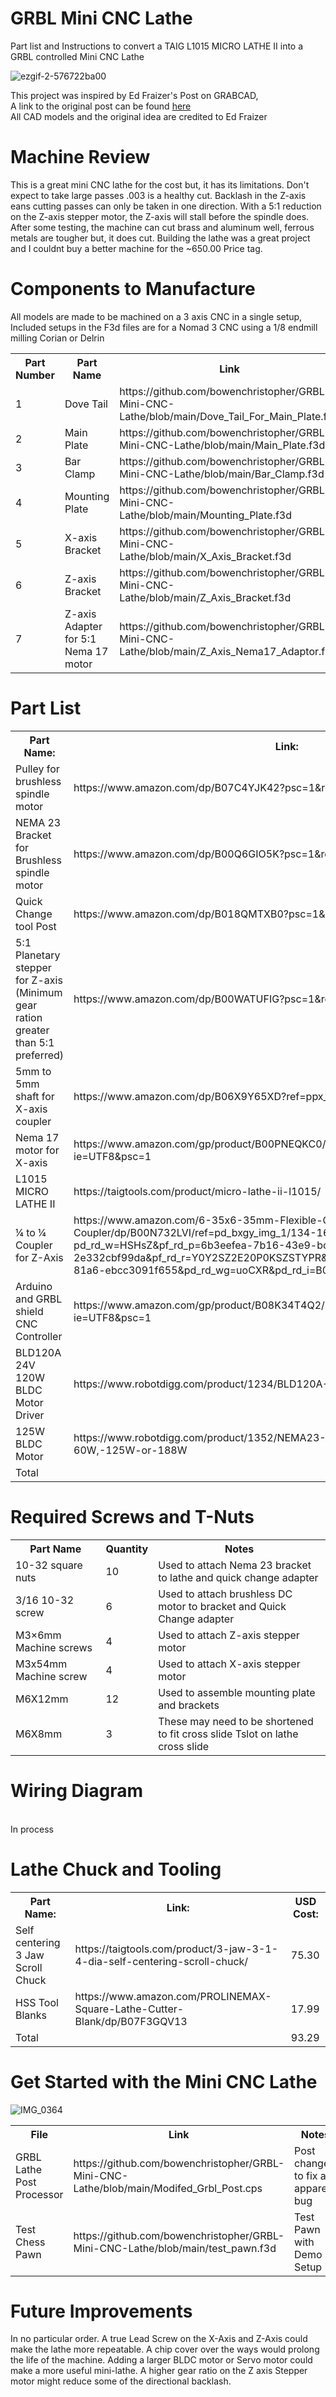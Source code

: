 # GRBL Mini CNC Lathe
Part list and Instructions to convert a TAIG L1015 MICRO LATHE II into a GRBL controlled Mini CNC  Lathe

![ezgif-2-576722ba00](https://user-images.githubusercontent.com/41913546/153733846-d33d92b0-eded-4820-ba22-c7621c50b2a4.gif)

This project was inspired by Ed Fraizer's Post on GRABCAD, 
<br> 
A link to the original post can be found <a href="https://grabcad.com/library/taig-micro-lathe-ii-cnc-conversion-1">here</a>
<br>
All CAD models and the original idea are credited to Ed Fraizer

# Machine Review
This is a great mini CNC lathe for the cost but, it has its limitations.
Don't expect to take large passes .003 is a healthy cut. Backlash in the Z-axis eans cutting passes can only be taken in one direction. With a 5:1 reduction on the Z-axis stepper motor, the Z-axis will stall before the spindle does. After some testing, the machine can cut brass and aluminum well, ferrous metals are tougher but, it does cut.  Building the lathe was a great project and I couldnt buy a better machine for the ~650.00 Price tag. 

# Components to Manufacture
All models are made to be machined on a 3 axis CNC in a single setup, 
<br> 
Included setups in the F3d files are for a Nomad 3 CNC using a 1/8 endmill milling Corian or Delrin 
<table>
  <tr>
    <th> Part Number </th> 
    <th>Part Name</th>
    <th>Link</th>
  </tr>
  <tr>
    <td> 1 </td> 
    <td> Dove Tail </td> 
    <td> https://github.com/bowenchristopher/GRBL-Mini-CNC-Lathe/blob/main/Dove_Tail_For_Main_Plate.f3d </td> 
  </tr> 
  <tr> 
    <td> 2 </td> 
    <td> Main Plate </td> 
    <td> https://github.com/bowenchristopher/GRBL-Mini-CNC-Lathe/blob/main/Main_Plate.f3d </td> 
  </tr> 
  <tr> 
    <td> 3 </td> 
    <td> Bar Clamp </td>
    <td> https://github.com/bowenchristopher/GRBL-Mini-CNC-Lathe/blob/main/Bar_Clamp.f3d </td> 
  </tr> 
  <tr> 
    <td> 4 </td> 
    <td> Mounting Plate </td> 
    <td> https://github.com/bowenchristopher/GRBL-Mini-CNC-Lathe/blob/main/Mounting_Plate.f3d </td> 
  </tr> 
  <tr> 
    <td> 5 </td> 
    <td> X-axis Bracket </td> 
    <td> https://github.com/bowenchristopher/GRBL-Mini-CNC-Lathe/blob/main/X_Axis_Bracket.f3d </td> 
  </tr> 
  <tr> 
    <td> 6 </td> 
    <td> Z-axis Bracket </td> 
    <td> https://github.com/bowenchristopher/GRBL-Mini-CNC-Lathe/blob/main/Z_Axis_Bracket.f3d </td> 
  </tr> 
  <tr> 
    <td> 7 </td> 
    <td> Z-axis Adapter for 5:1 Nema 17 motor </td> 
    <td> https://github.com/bowenchristopher/GRBL-Mini-CNC-Lathe/blob/main/Z_Axis_Nema17_Adaptor.f3d </td> 
  </tr> 
</table>

# Part List
<table>
  <tr>
    <th>Part Name:</th>
    <th>Link:</th>
    <th>USD Cost:</th>
  </tr>
  <tr>
    <td>Pulley for brushless spindle motor</td>
    <td>https://www.amazon.com/dp/B07C4YJK42?psc=1&ref=ppx_yo2_dt_b_product_details</td>
    <td>12.50</td>
  </tr>
  <tr>
    <td>NEMA 23 Bracket for Brushless spindle motor</td>
    <td>https://www.amazon.com/dp/B00Q6GIO5K?psc=1&ref=ppx_yo2_dt_b_product_details</td>
    <td>7.41</td>
  </tr>
  <tr>
    <td>Quick Change tool Post</td>
    <td>https://www.amazon.com/dp/B018QMTXB0?psc=1&ref=ppx_yo2_dt_b_product_details</td>
    <td>35.83</td>
  </tr>
  <tr>
    <td>5:1 Planetary stepper for Z-axis (Minimum gear ration greater than 5:1 preferred)</td>
    <td>https://www.amazon.com/dp/B00WATUFIG?psc=1&ref=ppx_yo2_dt_b_product_details</td>
    <td>39.01</td>
  </tr>
  <tr>
    <td>5mm to 5mm shaft for X-axis coupler</td>
    <td>https://www.amazon.com/dp/B06X9Y65XD?ref=ppx_yo2_dt_b_product_details&th=1</td>
    <td>8.49</td>
  </tr>
  <tr>
    <td>Nema 17 motor for X-axis</td>
    <td>https://www.amazon.com/gp/product/B00PNEQKC0/ref=ppx_yo_dt_b_asin_title_o04_s00?ie=UTF8&psc=1</td>
    <td>13.99</td>
  </tr>
  <tr>
    <td>L1015 MICRO LATHE II</td>
    <td>https://taigtools.com/product/micro-lathe-ii-l1015/</td>
    <td>359.81</td>
  </tr>
  <tr>
    <td>¼ to ¼ Coupler for Z-Axis</td>
    <td>https://www.amazon.com/6-35x6-35mm-Flexible-Coupling-Motor-Coupler/dp/B00N732LVI/ref=pd_bxgy_img_1/134-1649443-8906817?pd_rd_w=HSHsZ&pf_rd_p=6b3eefea-7b16-43e9-bc45-2e332cbf99da&pf_rd_r=Y0Y2SZ2E20P0KSZSTYPR&pd_rd_r=96f90020-fe21-4465-81a6-ebcc3091f655&pd_rd_wg=uoCXR&pd_rd_i=B00N732LVI&psc=1</td>
    <td>8.39</td>
  </tr>
  <tr>
    <td>Arduino and GRBL shield CNC Controller </td>
    <td>https://www.amazon.com/gp/product/B08K34T4Q2/ref=ppx_yo_dt_b_asin_title_o01_s00?ie=UTF8&psc=1</td>
    <td>25.00</td>
  </tr>
  <tr>
    <td>BLD120A 24V 120W BLDC Motor Driver</td>
    <td>https://www.robotdigg.com/product/1234/BLD120A-24V-120W-BLDC-Motor-Driver</td>
    <td>25.00</td>
  </tr>
  <tr>
    <td> 125W BLDC Motor </td>
    <td> https://www.robotdigg.com/product/1352/NEMA23-Brushless-DC-Motor-60W,-125W-or-188W </td>
    <td> 32.00 </td>
  </tr>
  <tr> 
    <td> Total </td> 
    <td> </td> 
    <td> 567.42 </td> 
  </tr> 
</table>

# Required Screws and T-Nuts
<table>
  <tr>
    <th>Part Name</th>
    <th>Quantity</th>
    <th>Notes </th>
  </tr>
  <tr>
    <td>10-32 square nuts</td>
    <td>10</td>
    <td>Used to attach Nema 23 bracket to lathe and quick change adapter</td>
  </tr>
  <tr>
    <td> 3/16 10-32 screw </td> 
    <td> 6 </td> 
    <td> Used to attach brushless DC motor to bracket and Quick Change adapter </td> 
  </tr> 
  <tr>
    <td>M3×6mm Machine screws</td>
    <td>4</td>
    <td> Used to attach Z-axis stepper motor </td> 
  </tr>
  <tr>
    <td>M3x54mm Machine screw</td>
    <td>4</td>
    <td> Used to attach X-axis stepper motor </td> 
  </tr>
  <tr>
    <td>M6X12mm</td>
    <td>12</td>
    <td> Used to assemble mounting plate and brackets </td> 
  </tr> 
  <tr>
    <td>M6X8mm</td>
    <td>3</td>
    <td> These may need to be shortened to fit cross slide Tslot on lathe cross slide </td> 
  </tr> 
</table>

# Wiring Diagram
<br> 
In process

# Lathe Chuck and Tooling
<table>
  <tr>
    <th>Part Name:</th>
    <th>Link:</th>
    <th>USD Cost:</th>
  </tr>
  <tr>
    <td>Self centering 3 Jaw Scroll Chuck</td>
    <td>https://taigtools.com/product/3-jaw-3-1-4-dia-self-centering-scroll-chuck/</td>
    <td>75.30</td>
  </tr>
  <tr>
    <td>HSS Tool Blanks</td>
    <td>https://www.amazon.com/PROLINEMAX-Square-Lathe-Cutter-Blank/dp/B07F3GQV13</td>
    <td>17.99</td>
  </tr>
  <tr>
    <td> Total </td> 
    <td> </td> 
    <td> 93.29 </td> 
  </tr> 
</table>

# Get Started with the Mini CNC Lathe
![IMG_0364](https://user-images.githubusercontent.com/41913546/153736142-b2daa419-4b97-4c72-87cd-f94900b01ae1.JPG)
<table>
   <tr>
    <th>File </th>
    <th>Link </th>
    <th>Notes </th>
  </tr>
  <tr>
    <td> GRBL Lathe Post Processor </td>
    <td> https://github.com/bowenchristopher/GRBL-Mini-CNC-Lathe/blob/main/Modifed_Grbl_Post.cps </td>
    <td> Post changed to fix an apparent bug</td>
  </tr>
  <tr> 
    <td> Test Chess Pawn </td> 
    <td> https://github.com/bowenchristopher/GRBL-Mini-CNC-Lathe/blob/main/test_pawn.f3d </td> 
    <td> Test Pawn with Demo Setup</td> 
  </tr>
</table> 

# Future Improvements
In no particular order. A true Lead Screw on the X-Axis and Z-Axis could make the lathe more repeatable.
A chip cover over the ways would prolong the life of the machine. Adding a larger BLDC motor or Servo motor could make a more useful mini-lathe. 
A higher gear ratio on the Z axis Stepper motor might reduce some of the directional backlash.

